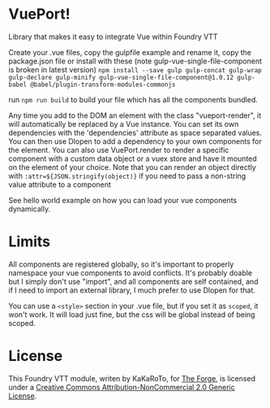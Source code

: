 # VuePort!

Library that makes it easy to integrate Vue within Foundry VTT

Create your .vue files, copy the gulpfile example and rename it, copy the package.json file or install with these (note gulp-vue-single-file-component is broken in latest version)
`npm install --save gulp gulp-concat gulp-wrap gulp-declare gulp-minify gulp-vue-single-file-component@1.0.12 gulp-babel @babel/plugin-transform-modules-commonjs`

run `npm run build` to build your file which has all the components bundled.

Any time you add to the DOM an element with the class "vueport-render", it will automatically be replaced by a Vue instance.
You can set its own dependencies with the 'dependencies' attribute as space separated values.
You can then use Dlopen to add a dependency to your own components for the element.
You can also use VuePort.render to render a specific component with a custom data object or a vuex store and have it mounted on the element of your choice.
Note that you can render an object directly with `:attr=${JSON.stringify(object)}` if you need to pass a non-string value attribute to a component

See hello world example on how you can load your vue components dynamically.

# Limits

All components are registered globally, so it's important to properly namespace your vue components to avoid conflicts. It's probably doable but I simply don't use "import", and all components are self contained, and if I need to import an external library, I much prefer to use Dlopen for that.

You can use a `<style>` section in your .vue file, but if you set it as `scoped`, it won't work. It will load just fine, but the css will be global instead of being scoped.

# License

This Foundry VTT module, writen by KaKaRoTo, for [The Forge](https://forge-vtt.com), is licensed under a [Creative Commons Attribution-NonCommercial 2.0 Generic License](https://creativecommons.org/licenses/by-nc/2.0/).
